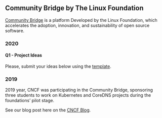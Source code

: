 ## Community Bridge by The Linux Foundation

[Community Bridge](https://communitybridge.org/) is a platform Developed by the Linux Foundation, which accelerates the adoption, innovation, and sustainability of open source software.

### 2020

#### Q1 - Project Ideas

Please, submit your ideas below using the [template](/PROJECT_IDEA_TEMPLATE.md).

### 2019

2019 year, CNCF was participating in the Community Bridge, sponsoring three students to work on Kubernetes and CoreDNS projects during the foundations’ pilot stage.

See our blog post here on the [CNCF
Blog](https://www.cncf.io/blog/2019/08/22/cncf-hosts-three-student-internships-for-kubernetes-and-coredns-projects-through-linux-foundations-communitybridge/).
